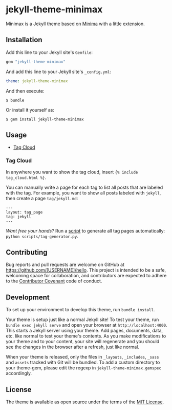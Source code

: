 # jekyll-theme-minimax

Minimax is a Jekyll theme based on [Minima](https://github.com/jekyll/minima) with a little extension.

## Installation

Add this line to your Jekyll site's `Gemfile`:

```ruby
gem "jekyll-theme-minimax"
```

And add this line to your Jekyll site's `_config.yml`:

```yaml
theme: jekyll-theme-minimax
```

And then execute:

    $ bundle

Or install it yourself as:

    $ gem install jekyll-theme-minimax

## Usage

- [Tag Cloud](#tag-cloud)

### Tag Cloud

In anywhere you want to show the tag cloud, insert `{% include tag_cloud.html %}`. 

You can manually write a page for each tag to list all posts that are labeled with the tag. For example, you want to show all posts labeled with `jekyll`, then create a page `tag/jekyll.md`:

```
---
layout: tag_page
tag: jekyll
---
```

*Want free your hands*? Run a [script](scripts/tag-generator.py) to generate all tag pages automatically: `python scripts/tag-generator.py`.

## Contributing

Bug reports and pull requests are welcome on GitHub at https://github.com/[USERNAME]/hello. This project is intended to be a safe, welcoming space for collaboration, and contributors are expected to adhere to the [Contributor Covenant](http://contributor-covenant.org) code of conduct.

## Development

To set up your environment to develop this theme, run `bundle install`.

Your theme is setup just like a normal Jekyll site! To test your theme, run `bundle exec jekyll serve` and open your browser at `http://localhost:4000`. This starts a Jekyll server using your theme. Add pages, documents, data, etc. like normal to test your theme's contents. As you make modifications to your theme and to your content, your site will regenerate and you should see the changes in the browser after a refresh, just like normal.

When your theme is released, only the files in `_layouts`, `_includes`, `_sass` and `assets` tracked with Git will be bundled.
To add a custom directory to your theme-gem, please edit the regexp in `jekyll-theme-minimax.gemspec` accordingly.

## License

The theme is available as open source under the terms of the [MIT License](https://opensource.org/licenses/MIT).

